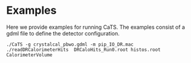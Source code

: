 # Examples
Here we provide examples for running CaTS. The examples consist of a gdml file to define the detector configuration. 

 
    ./CaTS -g crystalcal_pbwo.gdml -m pip_IO_DR.mac
    ./readDRCalorimeterHits  DRCaloHits_Run0.root histos.root CalorimeterVolume

